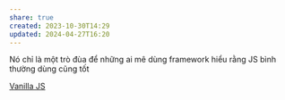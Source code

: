 ```yaml
---
share: true
created: 2023-10-30T14:29
updated: 2024-04-27T16:20
---
```

Nó chỉ là một trò đùa để những ai mê dùng framework hiểu rằng JS bình thường dùng cũng tốt

[Vanilla JS](http://vanilla-js.com/)
